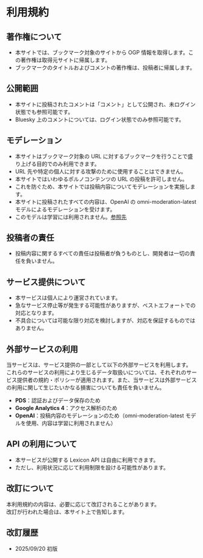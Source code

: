 # 利用規約

## 著作権について
- 本サイトでは、ブックマーク対象のサイトから OGP 情報を取得します。この著作権は取得元サイトに帰属します。  
- ブックマークのタイトルおよびコメントの著作権は、投稿者に帰属します。  

## 公開範囲
- 本サイトに投稿されたコメントは「コメント」として公開され、未ログイン状態でも参照可能です。  
- Bluesky 上のコメントについては、ログイン状態でのみ参照可能です。  

## モデレーション
- 本サイトはブックマーク対象の URL に対するブックマークを行うことで盛り上げる目的でのみ利用できます。  
- URL 先や特定の個人に対する攻撃のために使用することはできません。  
- 本サイトではいわゆるポルノコンテンツの URL の投稿を許可しません。  
- これを防ぐため、本サイトでは投稿内容についてモデレーションを実施します。  
- 本サイトに投稿されたすべての内容は、OpenAI の omni-moderation-latest モデルによるモデレーションを受けます。  
- このモデルは学習には利用されません。[参照先](https://openai.com/index/upgrading-the-moderation-api-with-our-new-multimodal-moderation-model/)

## 投稿者の責任
- 投稿内容に関するすべての責任は投稿者が負うものとし、開発者は一切の責任を負いません。  

## サービス提供について
- 本サービスは個人により運営されています。  
- 急なサービス停止等が発生する可能性がありますが、ベストエフォートでの対応となります。  
- 不具合については可能な限り対応を検討しますが、対応を保証するものではありません。  

## 外部サービスの利用 
当サービスは、サービス提供の一部として以下の外部サービスを利用します。  
これらのサービスの利用により生じるデータ取扱いについては、それぞれのサービス提供者の規約・ポリシーが適用されます。また、当サービスは外部サービスの利用に関して生じたいかなる損害についても責任を負いません。
- **PDS**：認証およびデータ保存のため  
- **Google Analytics 4**：アクセス解析のため  
- **OpenAI**：投稿内容のモデレーションのため（omni-moderation-latest モデルを使用、内容は学習に利用されません）  

## API の利用について
- 本サービスが公開する Lexicon API は自由に利用できます。  
- ただし、利用状況に応じて利用制限を設ける可能性があります。  

## 改訂について
本利用規約の内容は、必要に応じて改訂されることがあります。  
改訂が行われた場合は、本サイト上で告知します。  

## 改訂履歴
- 2025/09/20 初版